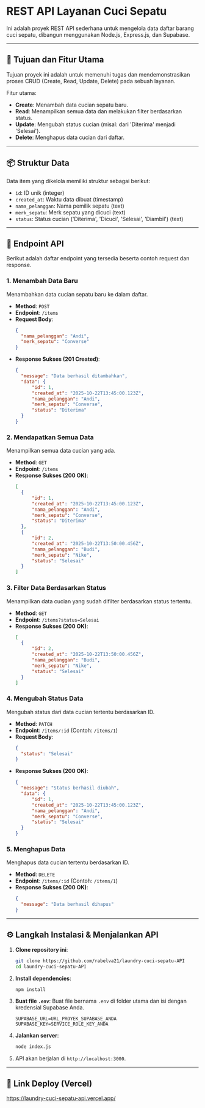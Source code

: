 # REST API Layanan Cuci Sepatu

Ini adalah proyek REST API sederhana untuk mengelola data daftar barang cuci sepatu, dibangun menggunakan Node.js, Express.js, dan Supabase.

---
## 🎯 Tujuan dan Fitur Utama
Tujuan proyek ini adalah untuk memenuhi tugas dan mendemonstrasikan proses CRUD (Create, Read, Update, Delete) pada sebuah layanan.

Fitur utama:
* **Create**: Menambah data cucian sepatu baru.
* **Read**: Menampilkan semua data dan melakukan filter berdasarkan status.
* **Update**: Mengubah status cucian (misal: dari 'Diterima' menjadi 'Selesai').
* **Delete**: Menghapus data cucian dari daftar.

---
## 📦 Struktur Data
Data item yang dikelola memiliki struktur sebagai berikut:
* `id`: ID unik (integer)
* `created_at`: Waktu data dibuat (timestamp)
* `nama_pelanggan`: Nama pemilik sepatu (text)
* `merk_sepatu`: Merk sepatu yang dicuci (text)
* `status`: Status cucian ('Diterima', 'Dicuci', 'Selesai', 'Diambil') (text)

---
## 🔌 Endpoint API

Berikut adalah daftar endpoint yang tersedia beserta contoh request dan response.

### 1. Menambah Data Baru
Menambahkan data cucian sepatu baru ke dalam daftar.

* **Method**: `POST`
* **Endpoint**: `/items`
* **Request Body**:
    ```json
    {
      "nama_pelanggan": "Andi",
      "merk_sepatu": "Converse"
    }
    ```
* **Response Sukses (201 Created)**:
    ```json
    {
      "message": "Data berhasil ditambahkan",
      "data": {
          "id": 1,
          "created_at": "2025-10-22T13:45:00.123Z",
          "nama_pelanggan": "Andi",
          "merk_sepatu": "Converse",
          "status": "Diterima"
      }
    }
    ```

### 2. Mendapatkan Semua Data
Menampilkan semua data cucian yang ada.

* **Method**: `GET`
* **Endpoint**: `/items`
* **Response Sukses (200 OK)**:
    ```json
    [
      {
          "id": 1,
          "created_at": "2025-10-22T13:45:00.123Z",
          "nama_pelanggan": "Andi",
          "merk_sepatu": "Converse",
          "status": "Diterima"
      },
      {
          "id": 2,
          "created_at": "2025-10-22T13:50:00.456Z",
          "nama_pelanggan": "Budi",
          "merk_sepatu": "Nike",
          "status": "Selesai"
      }
    ]
    ```

### 3. Filter Data Berdasarkan Status
Menampilkan data cucian yang sudah difilter berdasarkan status tertentu.

* **Method**: `GET`
* **Endpoint**: `/items?status=Selesai`
* **Response Sukses (200 OK)**:
    ```json
    [
      {
          "id": 2,
          "created_at": "2025-10-22T13:50:00.456Z",
          "nama_pelanggan": "Budi",
          "merk_sepatu": "Nike",
          "status": "Selesai"
      }
    ]
    ```

### 4. Mengubah Status Data
Mengubah status dari data cucian tertentu berdasarkan ID.

* **Method**: `PATCH`
* **Endpoint**: `/items/:id` (Contoh: `/items/1`)
* **Request Body**:
    ```json
    {
      "status": "Selesai"
    }
    ```
* **Response Sukses (200 OK)**:
    ```json
    {
      "message": "Status berhasil diubah",
      "data": {
          "id": 1,
          "created_at": "2025-10-22T13:45:00.123Z",
          "nama_pelanggan": "Andi",
          "merk_sepatu": "Converse",
          "status": "Selesai"
      }
    }
    ```

### 5. Menghapus Data
Menghapus data cucian tertentu berdasarkan ID.

* **Method**: `DELETE`
* **Endpoint**: `/items/:id` (Contoh: `/items/1`)
* **Response Sukses (200 OK)**:
    ```json
    {
      "message": "Data berhasil dihapus"
    }
    ```

---
## ⚙️ Langkah Instalasi & Menjalankan API

1.  **Clone repository ini**:
    ```bash
    git clone https://github.com/rabelva21/laundry-cuci-sepatu-API
    cd laundry-cuci-sepatu-API
    ```

2.  **Install dependencies**:
    ```bash
    npm install
    ```

3.  **Buat file `.env`**: Buat file bernama `.env` di folder utama dan isi dengan kredensial Supabase Anda.
    ```
    SUPABASE_URL=URL_PROYEK_SUPABASE_ANDA
    SUPABASE_KEY=SERVICE_ROLE_KEY_ANDA
    ```

4.  **Jalankan server**:
    ```bash
    node index.js
    ```

5.  API akan berjalan di `http://localhost:3000`.

---
## 🚀 Link Deploy (Vercel)

https://laundry-cuci-sepatu-api.vercel.app/